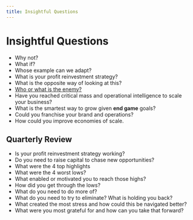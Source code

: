 ```yaml
---
title: Insightful Questions
---
```


# Insightful Questions

- Why not?
- What if?
- Whose example can we adapt?
- What is your profit reinvestment strategy?
- What is the opposite way of looking at this?
- [Who or what is the enemy?](./enemy.md)
- Have you reached critical mass and operational intelligence to scale your business?
- What is the smartest way to grow given **end game** goals?
- Could you franchise your brand and operations?
- How could you improve economies of scale.

## Quarterly Review

- Is your profit reinvestment strategy working?
- Do you need to raise capital to chase new opportunities?
- What were the 4 top highlights
- What were the 4 worst lows?
- What enabled or motivated you to reach those highs?
- How did you get through the lows?
- What do you need to do more of?
- What do you need to try to eliminate? What is holding you back?
- What created the most stress and how could this be navigated better?
- What were you most grateful for and how can you take that forward?
